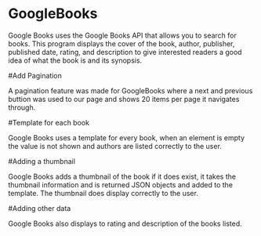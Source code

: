 # GoogleBooks

Google Books uses the Google Books API that allows you to search for books. This program displays the cover of the book, author, publisher, published date, rating, and description to give interested readers a good idea of what the book is and its synopsis.

#Add Pagination

A pagination feature was made for GoogleBooks where a next and previous buttion was used to our page and shows 20 items per page it navigates through.

#Template for each book

Google Books uses a template for every book, when an element is empty the value is not shown and authors are listed correctly to the user.

#Adding a thumbnail

Google Books adds a thumbnail of the book if it does exist, it takes the thumbnail information and is returned JSON objects and added to the template. The thumbnail does display correctly to the user.

#Adding other data

Google Books also displays to rating and description of the books listed.
